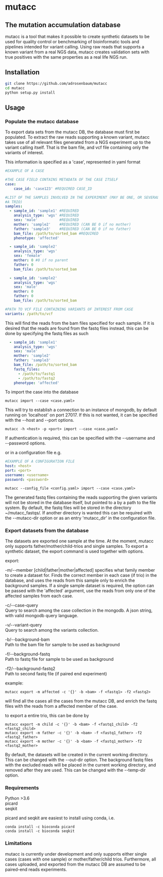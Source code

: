 # mutacc

## The mutation accumulation database

mutacc is a tool that makes it possible to create synthetic datasets to be used
for quality control or benchmarking of bioinformatic tools and pipelines intended
for variant calling. Using raw reads that supports a known variant from a real
NGS data, mutacc creates validation sets with true positives with the same
properties as a real life NGS run.

## Installation

```bash
git clone https://github.com/adrosenbaum/mutacc
cd mutacc
python setup.py install
```
## Usage

### Populate the mutacc database

To export data sets from the mutacc DB, the database must first be populated. To
extract the raw reads supporting a known variant, mutacc takes use of all
relevant files generated from a NGS experiment up to the variant calling itself.
That is the bam file, and vcf file containing only the variants of
interest.

This information is specified as a 'case', represented in yaml format

```yaml
#EXAMPLE OF A CASE

#THE CASE FIELD CONTAINS METADATA OF THE CASE ITSELF
case:
    case_id: 'case123' #REQUIRED CASE_ID

#LIST OF THE SAMPLES INVOLVED IN THE EXPERIMENT (MAY BE ONE, OR SEVERAL, E.G.
#A TRIO)
samples:
  - sample_id: 'sample1' #REQUIRED
    analysis_type: 'wgs' #REQUIRED
    sex: 'male'          #REQUIRED
    mother: 'sample2'    #REQUIRED (CAN BE 0 if no mother)
    father: 'sample3'    #REQUIRED (CAN BE 0 if no father)
    bam_file: /path/to/sorted_bam #REQUIRED
    phenotype: 'affected'

  - sample_id: 'sample2'
    analysis_type: 'wgs'
    sex: 'female'        
    mother: 0 #0 if no parent            
    father: 0         
    bam_file: /path/to/sorted_bam

  - sample_id: 'sample2'
    analysis_type: 'wgs'
    sex: 'male'         
    mother: 0             
    father: 0            
    bam_file: /path/to/sorted_bam

#PATH TO VCF FILE CONTAINING VARIANTS OF INTEREST FROM CASE
variants: /path/to/vcf
```

This will find the reads from the bam files specified for each sample. If it
is desired that the reads are found from the fastq files instead, this can be
done by specifying the fastq files as such

```yaml
  - sample_id: 'sample1'
    analysis_type: 'wgs'
    sex: 'male'          
    mother: 'sample2'    
    father: 'sample3'    
    bam_file: /path/to/sorted_bam
    fastq_files:
      - /path/to/fastq1
      - /path/to/fastq2
    phenotype: 'affected'
```

To import the case into the database

```console
mutacc import --case <case.yaml>
```

This will try to establish a connection to an instance of mongodb, by default
running on 'localhost' on port 27017. If this is not wanted, it can be specified
with the --host and --port options.

```console
mutacc -h <host> -p <port> import --case <case.yaml>
```

If authentication is required, this can be specified with the --username and
--password options.

or in a configuration file e.g.
```yaml
#EXAMPLE OF A CONFIGURATION FILE
host: <host>
port: <port>
username: <username>
password: <password>
```

```console
mutacc --config_file <config.yaml> import --case <case.yaml>
```

The generated fastq files containing the reads supporting the given variants
will not be stored in the database itself, but pointed to a by a path to the
file system. By default, the fastq files will be stored in the directory
~/mutacc_fastqs/. If another directory is wanted this can be required with the
--mutacc-dir option or as an entry 'mutacc_dir' in the configuration file.

### Export datasets from the database
The datasets are exported one sample at the time. At the moment, mutacc only
supports father/mother/child-trios and single samples. To export a synthetic
dataset, the export command is used together with options.

export:

  -m/--member [child|father|mother|affected]
    specifies what family member to create a dataset for. Finds the correct
    member in each case (if trio) in the database, and uses the reads from this
    sample only to enrich the background samples. If a single sample dataset is
    required, the option can be passed with the 'affected' argument, use the
    reads from only one of the affected samples from each case.

  -c/--case-query \
    Query to search among the case collection in the mongodb. A json string,
    with valid mongodb query language.

  -v/--variant-query \
    Query to search among the variants collection.

  -b/--background-bam \
    Path to the bam file for sample to be used as background

  -f/--background-fastq \
    Path to fastq file for sample to be used as background

  -f2/--background-fastq2 \
    Path to second fastq file (if paired end experiment)

example:

```console
mutacc export -m affected -c '{}' -b <bam> -f <fastq1> -f2 <fastq2>
```
will find all the cases all the cases from the mutacc DB, and enrich the fastq
files with the reads from a affected member of the case.

to export a entire trio, this can be done by

```console
mutacc export -m child -c '{}' -b <bam> -f <fastq1_child> -f2 <fastq2_child>
mutacc export -m father -c '{}' -b <bam> -f <fastq1_father> -f2 <fastq2_father>
mutacc export -m mother -c '{}' -b <bam> -f <fastq1_mother> -f2 <fastq2_mother>
```
By default, the datasets will be created in the current working directory.
This can be changed with the --out-dir option. The background fastq files with
the excluded reads will be placed in the current working directory, and removed
after they are used. This can be changed with the --temp-dir option.


### Requirements

Python >3.6 \
picard \
seqkit

picard and seqkit are easiest to install using conda, i.e.

```console
conda install -c bioconda picard
conda install -c bioconda seqkit
```

### Limitations
mutacc is currently under development and only supports either single cases
(cases with one sample) or mother/father/child trios. Furthermore, all cases
uploaded, and exported from the mutacc DB are assumed to be paired-end reads
experiments.
